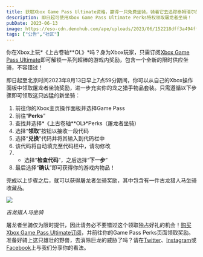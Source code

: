 ```yaml
---
title: 获取Xbox Game Pass Ultimate资格，赢得一只免费坐骑，骑着它去追踪泰姆瑞尔的多鳞猛兽吧！
description: 即日起可使用Xbox Game Pass Ultimate Perks特权领取屠龙者坐骑！
pubDate: 2023-06-13
image: https://eso-cdn.denohub.com/ape/uploads/2023/06/152218dff3a494ffead33c6db9d9fd1c.jpg
tags: ["公告","社区"]
---
```


你在Xbox上玩*《上古卷轴**OL》*吗？身为Xbox玩家，只需订阅[Xbox Game Pass Ultimate](https://www.xbox.com/en-US/xbox-game-pass)即可解锁一系列超棒的游戏内奖励，包含一个全新的限时供应坐骑，不容错过！

即日起至北京时间2023年8月13日早上7点59分期间，你可以从自己的Xbox操作面板中领取屠龙者坐骑奖励，进一步充实你的龙之猎手物品套装。只需遵循以下步骤即可领取这只凶猛的新坐骑：

1. 前往你的Xbox主页操作面板并选择Game Pass
2. 前往“**Perks**”
3. 查找并选择*《上古卷轴**OL》*Perks（屠龙者坐骑）
4. 选择“**领取**”按钮以接收一段代码
5. 选择“**兑换**”代码并将其输入到代码栏中
6. 该代码将自动填充至代码栏中，请勿修改
7.
   - 选择“**检查代码**”，之后选择“**下一步**”
8. 最后选择“**确认**”即可获得你的游戏内物品！

完成以上步骤之后，就可以获得屠龙者坐骑奖励，其中包含有一件古龙猎人马坐骑收藏品。

![](https://eso-cdn.denohub.com/ape/uploads/2023/06/8f6091427ab2838f49b5c03001c12f74.jpg)

<p class="text-gray-500 text-sm text-center"><i>古龙猎人马坐骑</i></p>

屠龙者坐骑仅为限时提供，因此请务必不要错过这个领取独占好礼的机会！[购买Xbox Game Pass Ultimate订阅](https://www.xbox.com/en-US/xbox-game-pass)，并前往你的Game
Pass
Perks页面领取奖励。准备好骑上这只雄壮的野兽，去消除巨龙的威胁了吗？请在[Twitter](https://twitter.com/TESOnline)、[Instagram](https://www.instagram.com/elderscrollsonline/)或[Facebook](https://www.facebook.com/ElderScrollsOnline)上与我们分享你的看法。
